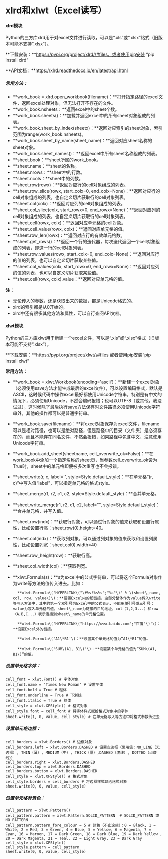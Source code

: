 # xlrd和xlwt（Excel读写）

#### xlrd模块

Python的三方库xlrd用于对excel文件进行读取，可以是“.xls”或“.xlsx”格式（旧版本可能不支持“.xlsx”）。

**下载安装：**https://pypi.org/project/xlrd/\#files，或者使用pip安装 “pip install xlrd”

**API文档：**https://xlrd.readthedocs.io/en/latest/api.html

##### 常用方法：

* **work\_book = xlrd.open\_workbook\(filename\)：**打开指定路径的excel文件，返回excel处理对象，但无法打开不存在的文件。
* **work\_book.nsheets：**返回excel中的sheet个数。
* **work\_book.sheets\(\)：**加载并返回excel中的所有sheet对象组成的列表。
* **work\_book.sheet\_by\_index\(sheetx\)：**返回对应索引的sheet对象，索引范围为range\(work\_book.nsheets\)。
* **work\_book.sheet\_by\_name\(sheet\_name\)：**返回对应sheet名称的sheet对象。
* **work\_book.sheet\_names\(\)：**返回excel中所有sheet名称组成的列表。
* **sheet.book：**sheet所属的work\_book。
* **sheet.name：**sheet的名称。
* **sheet.nrows：**sheet中的行数。
* **sheet.ncols：**sheet中的列数。
* **sheet.row\(rowx\)：**返回对应行的cell对象组成的列表。
* **sheet.row\_slice\(rowx, start\_colx=0, end\_colx=None\)：**返回对应行的cell对象组成的列表，也自定义切片获取行的cell对象列表。
* **sheet.col\(colx\)：**返回对应列的cell对象组成的列表。
* **sheet.col\_slice\(colx, start\_rowx=0, end\_rowx=None\)：**返回对应列的cell对象组成的列表，也自定义切片获取行的cell对象列表。
* **sheet.cell\(rowx, colx\)：**返回对应单元格的cell对象。
* **sheet.cell\_value\(rowx, colx\)：**返回对应单元格的值。
* **sheet.row\_len\(rowx\)：**返回对应行的有效单元格数。
* **sheet.get\_rows\(\)：**返回一个行的迭代器，每次迭代返回一个cell对象组成的列表，即这一行的cell对象列表。
* **sheet.row\_values\(rowx, start\_colx=0, end\_colx=None\)：**返回对应行的值的列表，也可以自定义切片获取某些值。
* **sheet.col\_values\(colx, start\_rowx=0, end\_rowx=None\)：**返回对应列的值的列表，也可以自定义切片获取某些值。
* **sheet.cell\(rowx, colx\).value：**返回对应单元格的值。

**注：**

* 无论传入的参数，还是获取出来的数据，都是Unicode格式的。
* xlrd的索引都是从0开始的。
* xlrd中还有很多其他方法和属性，可以自行查阅API文档。



#### xlwt模块

Python的三方库xlwt用于新建一个excel文件，可以是“.xls”或“.xlsx”格式（旧版本可能不支持“.xlsx”）。

**下载安装：**https://pypi.org/project/xlwt/\#files 或者使用pip安装“pip install xlwt”

**常用方法：**

* **work\_book = xlwt.Workbook\(encoding='ascii'\)：**新建一个excel对象（必须使用save方法才能生成最后的excel文件），可以设置编码格式，默认是ASCII，这时候代码中操作excel最好都使用Unicode字符串，特别是有中文的情况下，必须使用Unicode，不然会编码报错；也可以UTF-8（或其他，我没试过），这时候除了最后执行save方法保存时文件路径必须使用Unicode字符串外，其他的操作都可以是普通字符串。
* **work\_book.save\(filename\)：**将excel对象保存为excel文件，filename可以是相对路径，也可以是绝对路径，但是路径中的目录（文件夹）是必须存在的，而且不能存在同名文件，不然会报错，如果路径中包含中文，注意使用Unicode字符串。
* **work\_book.add\_sheet\(sheetname, cell\_overwrite\_ok=False\)：**在work\_book中添加一个指定名称的sheet页，当参数cell\_overwrite\_ok设为True时，sheet中的单元格即便被多次重写也不会报错。
* **sheet.write\(r, c, label='', style=Style.default\_style\)：**在单元格“\(r, c\)”中写入值“label”，可以指定单元格的格式style。
* **sheet.merge\(r1, r2, c1, c2, style=Style.default\_style\)：**合并单元格。
* **sheet.write\_merge\(r1, r2, c1, c2, label="", style=Style.default\_style\)：**合并单元格，并写入值。
* **sheet.row\(indx\)：**获取行对象，可以通过行对象的值来获取和设置行属性，比如设置行高：sheet.row\(0\).height=40。
* **sheet.col\(indx\)：**获取列对象，可以通过列对象的值来获取和设置列属性，比如设置列宽：sheet.col0\).width=40
* **sheet.row\_height\(row\)：**获取行高。
* **sheet.col\_width\(col\)：**获取列宽。
* **xlwt.Formula\(s\)：**s为excel中的公式字符串，可以将这个Formula对象作为write等方法的值传入进去。比如：

        **xlwt.Formula\('HYPERLINK\("\#%s!%s%s";"%s"\)' % \(sheet\_name, col, row, value\)\)：**设置Excel内的超链接，这部分整体作为value传入write等写入方法中，其中的第一个双引号为Excel中的公式表示，不能用单引号或三引号；value为写入单元格的值，sheet\_name为链接的目的地址，col（1,2,3...）和row（A,B,C...）表示连接到sheet\_name的单元格位置。

        **xlwt.Formula\('HYPERLINK\("https://www.baidu.com";"百度"\)'\)：**设置Excel外的链接。

        **xlwt.Formula\('A1\*B1'\)：**设置某个单元格的值为“A1\*B1”的值。

        **xlwt.Formula\('SUM\(A1, B1\)'\)：**设置某个单元格的值为“SUM\(A1, B1\)”的值。



##### 设置单元格字体：

```
cell_font = xlwt.Font() # 字体对象
cell_font.name = 'Times New Roman' # 设置字体
cell_font.bold = True # 粗体
cell_font.underline = True # 下划线
cell_font.italic = True # 斜体
cell_style = xlwt.XFStyle() # 格式对象
cell_style.font = cell_font # 将字体样式赋给格式对象中的字体
sheet.write(1, 0, value, cell_style) # 在单元格写入等方法中将格式参数传进去
```

##### 设置单元格边框：

```
cell_borders = xlwt.Borders() # 边框对象
cell_borders.left = xlwt.Borders.DASHED # 设置左边框（常用值：NO_LINE（无边框）, THIN（薄）, MEDIUM（中）, THICK（厚）,DASHED（虚线）, DOTTED（点虚线））
cell_borders.right = xlwt.Borders.DASHED
cell_borders.top = xlwt.Borders.DASHED
cell_borders.bottom = xlwt.Borders.DASHED
cell_style = xlwt.XFStyle() # 格式对象
cell_style.borders = cell_borders # 将边框样式赋给格式对象
sheet.write(0, 0, value, cell_style)
```

##### 设置单元格背景色：

```
cell_pattern = xlwt.Pattern() 
cell_pattern.pattern = xlwt.Pattern.SOLID_PATTERN  # SOLID_PATTERN 或 NO_PATTERN
cell_pattern.pattern_fore_colour = 5 # 颜色（不止这些）：0 = Black, 1 = White, 2 = Red, 3 = Green, 4 = Blue, 5 = Yellow, 6 = Magenta, 7 = Cyan, 16 = Maroon, 17 = Dark Green, 18 = Dark Blue, 19 = Dark Yellow , 20 = Dark Magenta, 21 = Teal, 22 = Light Gray, 23 = Dark Gray
cell_style = xlwt.XFStyle() 
cell_style.pattern = cell_pattern 
sheet.write(0, 0, value, cell_style)
```



